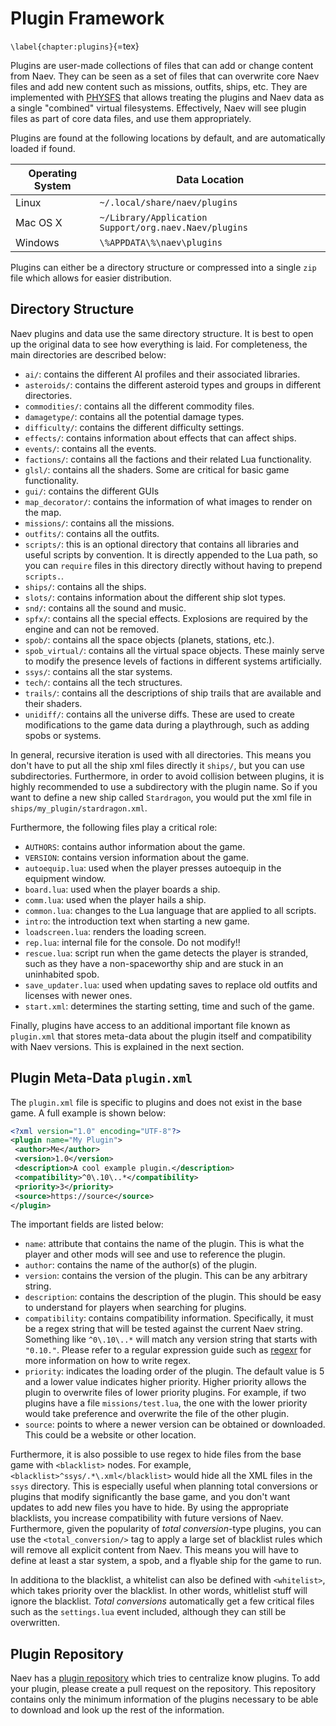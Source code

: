 # Plugin Framework
`\label{chapter:plugins}`{=tex}

Plugins are user-made collections of files that can add or change content from Naev. They can be seen as a set of files that can overwrite core Naev files and add new content such as missions, outfits, ships, etc. They are implemented with [PHYSFS](https://icculus.org/physfs/) that allows treating the plugins and Naev data as a single "combined" virtual filesystems. Effectively, Naev will see plugin files as part of core data files, and use them appropriately.

Plugins are found at the following locations by default, and are automatically loaded if found.

| Operating System | Data Location |
| --- | --- |
| Linux | `~/.local/share/naev/plugins` |
| Mac OS X |  `~/Library/Application Support/org.naev.Naev/plugins` |
| Windows | `\%APPDATA\%\naev\plugins` |

Plugins can either be a directory structure or compressed into a single `zip` file which allows for easier distribution.

## Directory Structure

Naev plugins and data use the same directory structure. It is best to open up the original data to see how everything is laid. For completeness, the main directories are described below:

* `ai/`: contains the different AI profiles and their associated libraries.
* `asteroids/`: contains the different asteroid types and groups in different directories.
* `commodities/`: contains all the different commodity files.
* `damagetype/`: contains all the potential damage types.
* `difficulty/`: contains the different difficulty settings.
* `effects/`: contains information about effects that can affect ships.
* `events/`: contains all the events.
* `factions/`: contains all the factions and their related Lua functionality.
* `glsl/`: contains all the shaders. Some are critical for basic game functionality.
* `gui/`: contains the different GUIs
* `map_decorator/`: contains the information of what images to render on the map.
* `missions/`: contains all the missions.
* `outfits/`: contains all the outfits.
* `scripts/`: this is an optional directory that contains all libraries and useful scripts by convention. It is directly appended to the Lua path, so you can `require` files in this directory directly without having to prepend `scripts.`.
* `ships/`: contains all the ships.
* `slots/`: contains information about the different ship slot types.
* `snd/`: contains all the sound and music.
* `spfx/`: contains all the special effects. Explosions are required by the engine and can not be removed.
* `spob/`: contains all the space objects (planets, stations, etc.).
* `spob_virtual/`: contains all the virtual space objects. These mainly serve to modify the presence levels of factions in different systems artificially.
* `ssys/`: contains all the star systems.
* `tech/`: contains all the tech structures.
* `trails/`: contains all the descriptions of ship trails that are available and their shaders.
* `unidiff/`: contains all the universe diffs. These are used to create modifications to the game data during a playthrough, such as adding spobs or systems.

In general, recursive iteration is used with all directories. This means you don't have to put all the ship xml files directly it `ships/`, but you can use subdirectories. Furthermore, in order to avoid collision between plugins, it is highly recommended to use a subdirectory with the plugin name. So if you want to define a new ship called `Stardragon`, you would put the xml file in `ships/my_plugin/stardragon.xml`.

Furthermore, the following files play a critical role:

* `AUTHORS`: contains author information about the game.
* `VERSION`: contains version information about the game.
* `autoequip.lua`: used when the player presses autoequip in the equipment window.
* `board.lua`: used when the player boards a ship.
* `comm.lua`: used when the player hails a ship.
* `common.lua`: changes to the Lua language that are applied to all scripts.
* `intro`: the introduction text when starting a new game.
* `loadscreen.lua`: renders the loading screen.
* `rep.lua`: internal file for the console. Do not modify!!
* `rescue.lua`: script run when the game detects the player is stranded, such as they have a non-spaceworthy ship and are stuck in an uninhabited spob.
* `save_updater.lua`: used when updating saves to replace old outfits and licenses with newer ones.
* `start.xml`: determines the starting setting, time and such of the game.

Finally, plugins have access to an additional important file known as `plugin.xml` that stores meta-data about the plugin itself and compatibility with Naev versions. This is explained in the next section.

## Plugin Meta-Data `plugin.xml`

The `plugin.xml` file is specific to plugins and does not exist in the base game. A full example is shown below:

```xml
<?xml version="1.0" encoding="UTF-8"?>
<plugin name="My Plugin">
 <author>Me</author>
 <version>1.0</version>
 <description>A cool example plugin.</description>
 <compatibility>^0\.10\..*</compatibility>
 <priority>3</priority>
 <source>https://source</source>
</plugin>
```

The important fields are listed below:

* `name`: attribute that contains the name of the plugin. This is what the player and other mods will see and use to reference the plugin.
* `author`: contains the name of the author(s) of the plugin.
* `version`: contains the version of the plugin. This can be any arbitrary string.
* `description`: contains the description of the plugin. This should be easy to understand for players when searching for plugins.
* `compatibility`: contains compatibility information. Specifically, it must be a regex string that will be tested against the current Naev string. Something like `^0\.10\..*` will match any version string that starts with `"0.10."`. Please refer to a regular expression guide such as [regexr](https://regexr.com/) for more information on how to write regex.
* `priority`: indicates the loading order of the plugin. The default value is 5 and a lower value indicates higher priority. Higher priority allows the plugin to overwrite files of lower priority plugins. For example, if two plugins have a file `missions/test.lua`, the one with the lower priority would take preference and overwrite the file of the other plugin.
* `source`: points to where a newer version can be obtained or downloaded. This could be a website or other location.

Furthermore, it is also possible to use regex to hide files from the base game with `<blacklist>` nodes. For example, `<blacklist>^ssys/.*\.xml</blacklist>` would hide all the XML files in the `ssys` directory. This is especially useful when planning total conversions or plugins that modify significantly the base game, and you don't want updates to add new files you have to hide. By using the appropriate blacklists, you increase compatibility with future versions of Naev. Furthermore, given the popularity of *total conversion*-type plugins, you can use the `<total_conversion/>` tag to apply a large set of blacklist rules which will remove all explicit content from Naev. This means you will have to define at least a star system, a spob, and a flyable ship for the game to run.

In additiona to the blacklist, a whitelist can also be defined with `<whitelist>`, which takes priority over the blacklist. In other words, whitlelist stuff will ignore the blacklist. *Total conversions* automatically get a few critical files such as the `settings.lua` event included, although they can still be overwritten.

## Plugin Repository

Naev has a [plugin repository](https://github.com/naev/naev-plugins) which tries to centralize know plugins. To add your plugin, please create a pull request on the repository. This repository contains only the minimum information of the plugins necessary to be able to download and look up the rest of the information.
